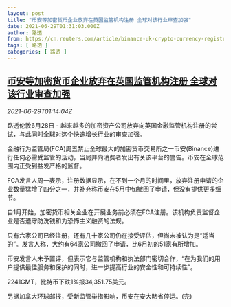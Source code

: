 ```yaml
---
layout: post
title: "币安等加密货币企业放弃在英国监管机构注册 全球对该行业审查加强"
date: 2021-06-29T01:31:03.000Z
author: 路透
from: https://cn.reuters.com/article/binance-uk-crypto-currency-registration-idCNKCS2E503Y
tags: [ 路透 ]
categories: [ 路透 ]
---
```

<!--1624930263000-->
[币安等加密货币企业放弃在英国监管机构注册 全球对该行业审查加强](https://cn.reuters.com/article/binance-uk-crypto-currency-registration-idCNKCS2E503Y)
------

<div>
<div><i>2021-06-29T01:14:04Z</i></div><p>路透伦敦6月28日 - 越来越多的加密资产公司放弃向英国金融监管机构注册的尝试，与此同时全球对这个快速增长行业的审查加强。</p><p>金融行为监管局(FCA)周五禁止全球最大的加密货币交易所之一币安(Binance)进行任何必需受监管的活动，当局并向消费者发出有关该平台的警告。币安在全球范围内正受到益发严格的监督。</p><p>FCA发言人周一表示，注册数据显示，在不到一个月的时间里，放弃注册申请的企业数量猛增了四分之一，并补充称币安在5月中旬撤回了申请，但没有提供更多细节。</p><p>自1月开始，加密货币相关企业在开展业务前必须在FCA注册。该机构负责监督企业是否遵守防洗钱和为恐怖主义融资的法规。</p><p>只有六家公司已经注册，还有几十家公司仍在接受评估，但尚未被认为是“适当的”。发言人称，大约有64家公司撤回了申请，比6月初的51家有所增加。</p><p>币安发言人未予置评，但表示它与监管机构和执法部门密切合作，“在为我们的用户提供最佳服务和保护的同时，进一步提高行业的安全性和可持续性”。</p><p>2241GMT，比特币下跌1%报34,351.75美元。</p><p>另据加拿大环球邮报，受新监管举措影响，币安在安大略省停运。(完)</p>
</div>
